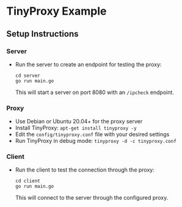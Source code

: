 # TinyProxy Example

## Setup Instructions

### Server
- Run the server to create an endpoint for testing the proxy:
  ```
  cd server
  go run main.go
  ```
  This will start a server on port 8080 with an `/ipcheck` endpoint.

### Proxy
- Use Debian or Ubuntu 20.04+ for the proxy server
- Install TinyProxy: `apt-get install tinyproxy -y`
- Edit the `config/tinyproxy.conf` file with your desired settings
- Run TinyProxy in debug mode: `tinyproxy -d -c tinyproxy.conf`

### Client
- Run the client to test the connection through the proxy:
  ```
  cd client
  go run main.go
  ```
  This will connect to the server through the configured proxy.